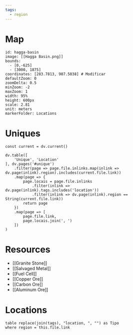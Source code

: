 ```yaml
---
tags:
  - region
---
```


# Map
```leaflet
id: hagga-basin
image: [[Hagga Basin.png]]
bounds:
  - [0,-625]
  - [3000, 1875]
coordinates: [283.7813, 907.5038] # Modificar
defaultZoom: 0
zoomDelta: 0.5
minZoom: -2
maxZoom: 1
width: 95%
height: 600px
scale: 2.81
unit: meters
markerFolder: Locations
```
# Uniques
```dataviewjs
const current = dv.current()

dv.table([
	'Unique', 'Location'
], dv.pages('#unique')
	.filter(page => page.file.inlinks.map(inlink => dv.page(inlink).region).includes(current.file.link))
	.map(page => {
		page.locais = page.file.inlinks
			.filter(inlink => dv.page(inlink).tags.includes('location'))
			.filter(inlink => dv.page(inlink).region == String(current.file.link))
		return page
	})
	.map(page => [
		page.file.link,
		page.locais.join(', ')
	])
)
```
# Resources
- [[Granite Stone]]
- [[Salvaged Metal]]
- [[Fuel Cell]]
- [[Copper Ore]]
- [[Carbon Ore]]
- [[Aluminum Ore]]
# Locations
```dataview
table replace(join(tags), "location, ", "") as Tipo
where region = this.file.link
```
